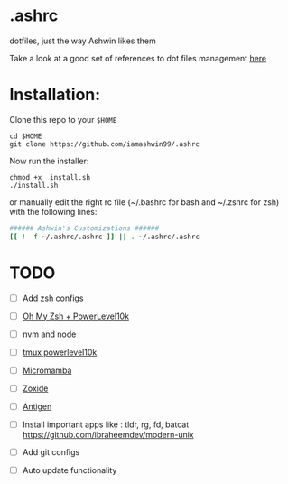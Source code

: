 # .ashrc
dotfiles, just the way Ashwin likes them

Take a look at a good set of references to dot files management  [here](https://github.com/webpro/awesome-dotfiles)

# Installation:
Clone this repo to your `$HOME`
```shell
cd $HOME
git clone https://github.com/iamashwin99/.ashrc
```
Now run the installer:

```shell
chmod +x  install.sh
./install.sh
```
or manually edit the right rc file (~/.bashrc for bash and ~/.zshrc for zsh) with the following lines:
```bash
###### Ashwin's Customizations ######
[[ ! -f ~/.ashrc/.ashrc ]] || . ~/.ashrc/.ashrc
```
# TODO
 - [ ] Add zsh configs 
 - [ ] [Oh My Zsh + PowerLevel10k](https://dev.to/abdfnx/oh-my-zsh-powerlevel10k-cool-terminal-1no0)
 - [ ] nvm and node
 - [ ] [tmux powerlevel10k](https://blog.bapt.name/2020/04/25/terminal-setup-zsh-tmux-powerlevel10k/)
 - [ ] [Micromamba](https://mamba.readthedocs.io/en/latest/installation.html)
 - [ ] [Zoxide](https://github.com/ajeetdsouza/zoxide)
 - [ ] [Antigen](https://github.com/zsh-users/antigen)
 - [ ] Install important apps like : tldr, rg, fd, batcat https://github.com/ibraheemdev/modern-unix
 - [ ] Add git configs
 - [ ] Auto update functionality
 

